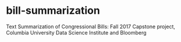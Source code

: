 # bill-summarization
Text Summarization of Congressional Bills: Fall 2017 Capstone project, Columbia University Data Science Institute and Bloomberg
